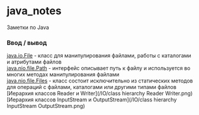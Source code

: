 # java_notes
Заметки по Java
### Ввод / вывод
[java.io.File](/IO/java.io.File.md) - класс для манипулирования файлами, работы с каталогами и атрибутами файлов\
[java.nio.file.Path](/IO/java.nio.file.Path.md) - интерфейс описывает путь к файлу и используется во многих методах манипулирования файлами\
[java.nio.file.Files](/IO/java.nio.file.Files.md) - класс состоит исключительно из статических методов для операций с файлами, каталогами или другими типами файлов\
[Иерархия классов Reader и Writer](/IO/class hierarchy Reader Writer.png)\
[Иерархия классов InputStream и OutputStream](/IO/class hierarchy InputStream OutputStream.png)
